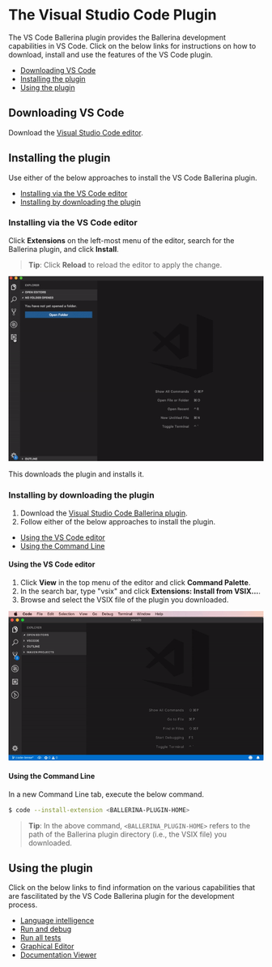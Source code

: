 # The Visual Studio Code Plugin

The VS Code Ballerina plugin provides the Ballerina development capabilities in VS Code. Click on the below links for instructions on how to download, install and use the features of the VS Code plugin.

- [Downloading VS Code](#downloading-vs-code)
- [Installing the plugin](#installing-the-plugin)
- [Using the plugin](#using-the-plugin)

## Downloading VS Code 

Download the [Visual Studio Code editor](https://code.visualstudio.com/download).


## Installing the plugin

Use either of the below approaches to install the VS Code Ballerina plugin.

- [Installing via the VS Code editor](#installing-via-the-vs-code-editor)
- [Installing by downloading the plugin](#installing-by-downloading-the-plugin)

### Installing via the VS Code editor

Click **Extensions** on the left-most menu of the editor, search for the Ballerina plugin, and click **Install**.

> **Tip**: Click **Reload** to reload the editor to apply the change.

![Install the plugin via VS Code](images/install-via-editor.gif)

This downloads the plugin and installs it.

### Installing by downloading the plugin

1. Download the [Visual Studio Code Ballerina plugin](https://marketplace.visualstudio.com/items?itemName=ballerina.ballerina).
2. Follow either of the below approaches to install the plugin.
- [Using the VS Code editor](#using-the-vs-code-editor)
- [Using the Command Line](#using-the-command-line)

#### Using the VS Code editor

1. Click **View** in the top menu of the editor and click **Command Palette**.
2. In the search bar, type "vsix" and click **Extensions: Install from VSIX...**.
3. Browse and select the VSIX file of the plugin you downloaded.

![Install using the Command Palette of the editor.](images/install-via-palette.gif)

#### Using the Command Line
In a new Command Line tab, execute the below command.
```bash
$ code --install-extension <BALLERINA-PLUGIN-HOME>
```
> **Tip**: In the above command, `<BALLERINA_PLUGIN-HOME>` refers to the path of the Ballerina plugin directory (i.e., the VSIX file) you downloaded.

## Using the plugin

Click on the below links to find information on the various capabilities that are fascilitated by the VS Code Ballerina plugin for the development process.

- [Language intelligence](language-intelligence.md)
- [Run and debug](run-and-debug.md)
- [Run all tests](run-all-tests.md)
- [Graphical Editor](graphical-editor.md)
- [Documentation Viewer](documentation-viewer.md)

